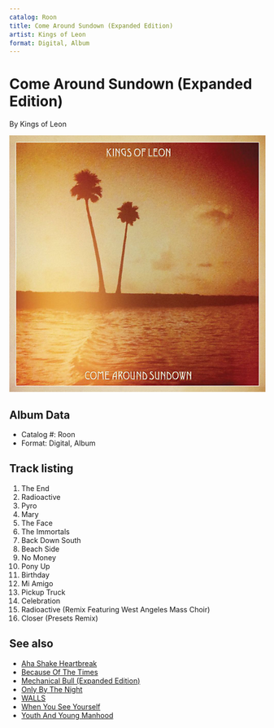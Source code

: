 ```yaml
---
catalog: Roon
title: Come Around Sundown (Expanded Edition)
artist: Kings of Leon
format: Digital, Album
---
```


# Come Around Sundown (Expanded Edition)

By Kings of Leon

![](../../assets/albumcovers/Kings_of_Leon-Come_Around_Sundown_Expanded_Edition.png)

## Album Data

- Catalog #: Roon
- Format: Digital, Album


## Track listing


1. The End
2. Radioactive
3. Pyro
4. Mary
5. The Face
6. The Immortals
7. Back Down South
8. Beach Side
9. No Money
10. Pony Up
11. Birthday
12. Mi Amigo
13. Pickup Truck
14. Celebration
15. Radioactive (Remix Featuring West Angeles Mass Choir)
16. Closer (Presets Remix)


## See also

- [Aha Shake Heartbreak](Aha_Shake_Heartbreak.md)
- [Because Of The Times](Because_Of_The_Times.md)
- [Mechanical Bull (Expanded Edition)](Mechanical_Bull_Expanded_Edition.md)
- [Only By The Night](Only_By_The_Night.md)
- [WALLS](WALLS.md)
- [When You See Yourself](When_You_See_Yourself.md)
- [Youth And Young Manhood](Youth_And_Young_Manhood.md)
